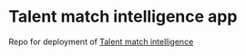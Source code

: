# Talent match intelligence app

Repo for deployment of
[Talent match intelligence](!https://github.com/MuhammadNurilHuda/talent-match-intelligence)
